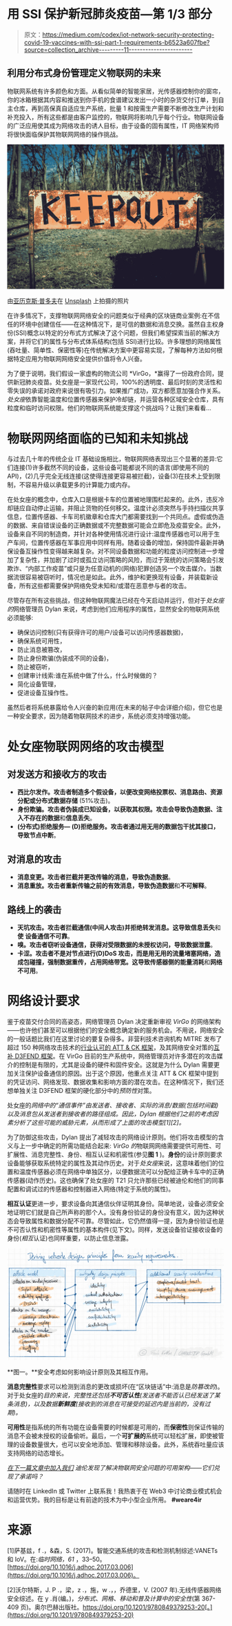 # 用 SSI 保护新冠肺炎疫苗—第 1/3 部分

> 原文：<https://medium.com/codex/iot-network-security-protecting-covid-19-vaccines-with-ssi-part-1-requirements-b6523a607fbe?source=collection_archive---------11----------------------->

## 利用分布式身份管理定义物联网的未来

物联网系统有许多颜色和方面。从看似简单的智能家居，光传感器控制你的窗帘，你的冰箱根据其内容和推送到你手机的食谱建议发出一小时的杂货交付订单，到自主仓库，再到高保真自适应生产系统，批量 1 和按需生产需要不断修改生产计划和补充投入，所有这些都是由客户监控的，物联网将影响几乎每个行业。物联网设备的广泛应用使其成为网络攻击的诱人目标，由于设备的固有属性，IT 网络架构师将很快面临保护其物联网网络的操作挑战。

![](img/82d47e5185635552281e7549a8c71923.png)

由[亚历克斯·普多夫](https://unsplash.com/@a_pudov?utm_source=medium&utm_medium=referral)在 [Unsplash](https://unsplash.com?utm_source=medium&utm_medium=referral) 上拍摄的照片

在许多情况下，支撑物联网网络安全的问题类似于经典的区块链商业案例:在不信任的环境中创建信任——在这种情况下，是可信的数据和消息交换。虽然自主权身份(SSI)概念以特定的分布式方式解决了这个问题，但我们希望探索当前的解决方案，并将它们的属性与分布式体系结构(包括 SSI)进行比较。许多理想的网络属性(吞吐量、简单性、保密性等)在传统解决方案中更容易实现，了解每种方法如何根据特定应用为物联网网络安全提供价值将令人兴奋。

为了便于说明，我们假设一家虚构的物流公司 *VirGo，*赢得了一份政府合同，提供新冠肺炎疫苗。处女座是一家现代公司，100%的透明度、最后时刻的灵活性和零失误的承诺对政府来说很有吸引力。如果推广成功，双方都愿意加强合作关系。*处女座*依靠智能温度和位置传感器来保护冷却链，并运营各种区域安全仓库，具有粒度和临时访问权限。他们的物联网系统能支撑这个挑战吗？让我们来看看…

# 物联网网络面临的已知和未知挑战

与过去几十年的传统企业 IT 基础设施相比，物联网网络表现出三个显著的差异:它们连接(1)许多截然不同的设备，这些设备可能都说不同的语言(即使用不同的 API)，(2)几乎完全无线连接(这使得连接更容易被拦截)，设备(3)在技术上受到限制，不容易升级以承载更多的计算能力或内存。

在处女座的概念中，仓库入口是根据卡车的位置被地理围栏起来的。此外，违反冷却链应自动停止运输，并阻止货物的任何移交。温度计必须突然与手持扫描仪共享信息，位置传感器、卡车司机徽章和仓库大门都需要找到一个共同点。虚假或伪造的数据、来自错误设备的正确数据或不完整数据可能会立即危及疫苗安全。此外，设备来自不同的制造商，并针对各种使用情况进行设计:温度传感器也可以用于生产车间，位置传感器在军事应用中同样有用。随着设备的增加，保持固件最新并确保设备互操作性变得越来越复杂。对不同设备数据和功能的粒度访问控制进一步增加了复杂性，并加剧了过时或孤立访问策略的风险，而过于笼统的访问策略会引发欺诈、“内部工作疫苗”或只是为任意动机的(网络)犯罪创造另一个攻击媒介。当数据流很容易被窃听时，情况也是如此。此外，维护和更换现有设备，并装载新设备，所有这些都需要保护网络免受未知和/或潜在恶意参与者的攻击。

尽管存在所有这些挑战，但这种物联网魔法已经在今天启动并运行，但对于*处女座的*网络管理员 Dylan 来说，考虑到他们应用程序的属性，显然安全的物联网系统必须能够:

*   确保访问控制(只有获得许可的用户/设备可以访问传感器数据)，
*   确保系统可用性，
*   防止消息被篡改，
*   防止身份欺骗(伪装成不同的设备)，
*   防止被窃听，
*   创建审计线索:谁在系统中做了什么，什么时候做的？
*   简化设备管理，
*   促进设备互操作性。

虽然后者将系统暴露给令人兴奋的新应用(在未来的帖子中会详细介绍)，但它也是一种安全要求，因为随着物联网技术的进步，系统必须支持增强功能。

# 处女座物联网网络的攻击模型

## 对发送方和接收方的攻击

*   **西比尔发作。**攻击者制造多个假设备，以便**改变网络投票权、消息路由、资源分配或分布式数据存储** (51%攻击)。
*   **身份欺骗。**攻击者伪装成已知设备，以获取其权限。攻击会导致**伪造数据、注入不存在的数据**和**信息丢失**。
*   **(分布式)拒绝服务— (D)拒绝服务。**攻击者通过用无用的数据包干扰其接口，导致**节点中断**。

## 对消息的攻击

*   **消息变更。**攻击者拦截并更改传输的消息，导致**伪造数据**。
*   **消息重放。**攻击者重新传输之前的有效消息，导致**伪造数据**和**不可解释**。

## 路线上的袭击

*   **天坑攻击。**攻击者拦截通信(中间人攻击)并拒绝转发消息。这导致**信息丢失**和**使** **设备通信不可靠**。
*   **嗅。**攻击者窃听设备通信，获得对受限数据的未授权访问，导致**数据泄露**。
*   **卡涩。**攻击者不是对节点进行(D)DoS 攻击，而是用无用的流量堵塞网络，造成包碰撞，强制数据重传，占用网络带宽。这导致传感器侧的**能量消耗**和**网络不可用**。

# 网络设计要求

鉴于疫苗交付合同的高姿态，网络管理员 Dylan 决定重新审视 *VirGo* 的网络架构——也许他们甚至可以根据他们的安全概念确定新的服务机会。不用说，网络安全的一般话题比我们在这里讨论的要复杂得多。非营利技术咨询机构 MITRE 发布了超过 150 种网络攻击技术的[行业认可的 ATT & CK 框架](https://attack.mitre.org/)，及其网络安全对策的[互补 D3FEND 框架](https://d3fend.mitre.org/)。在 VirGo 目前的生产系统中，网络管理员对许多潜在的攻击媒介的控制是有限的，尤其是设备的硬件和固件安全。这就是为什么 Dylan 需要更加关注保护设备通信的原因。出于这个原因，他重点关注 ATT & CK 框架中提到的凭证访问、网络发现、数据收集和影响方面的潜在攻击。在这种情况下，我们还想单独关注 D3FEND 框架的硬化部分中的*预防性*对策。

处女座的*网络中的“通信事件”由发送者、接收者、实际的消息/数据(包括时间戳)以及消息包从发送者到接收者的路径组成。因此，Dylan 根据他们之前的考虑因素分析了这些可能的威胁元素，从而形成了上面的攻击模型[1][2]。*

为了防御这些攻击，Dylan 提出了减轻攻击的网络设计原则。他们将攻击模型的含义与上一步中确定的所需功能结合起来: *VirGo 的*物联网网络需要提供可用性、可扩展性、消息完整性、身份、相互认证和机密性(参见**图 1** )。**身份**的设计原则要求设备能够获取系统特定的属性及其动作历史。对于*处女座*来说，这意味着他们的位置和温度传感器必须在网络中单独区分，以便数据流可以分配给正确卡车中的正确传感器(动作历史)。这也确保了处女座的 T21 只允许那些已经被迪伦和他们的同事配置和调试过的传感器和控制器进入网络(特定于系统的属性)。

**相互认证**更进一步，要求设备向其通信伙伴证明其身份。简单地说，设备必须安全地证明它们就是自己所声称的那个人。没有身份验证的身份没有意义，因为这种状态会导致属性和数据分配不可靠。尽管如此，它仍然值得一提，因为身份验证也是不可否认性和机密性等属性的基本构件(见下文)。同样，发送设备验证接收设备的身份(*相互*认证)也同样重要，以防止信息泄露。

![](img/abb6998eb2e2b0da7c20f07347af9b3d.png)

**图一。**安全考虑如何影响设计原则及其相互作用。

**消息完整性**要求可以检测到消息的更改或损坏(在“区块链话”中:消息是*防篡改的*)。对于处女座的*目的来说，完整性还包括**不可否认性**(发送者不能否认已经发送了某条消息)，以及数据**新鲜度**(接收到的消息在可接受的延迟内是当前的，没有过期)。*

**可用性**是指系统的所有功能在设备需要的时候都是可用的，而**保密性**则保证传输的消息不会被未授权的设备偷听。最后，一个**可扩展的**系统可以轻松扩展，即使被管理的设备数量很大，也可以安全地添加、管理和移除设备。此外，系统吞吐量应该支持网络的动态增长。

[*在下一篇文章中加入我们*](/p/1b5e8e49605d) *迪伦发现了解决物联网安全问题的可用架构——它们兑现了承诺吗？*

请随时在 LinkedIn 或 Twitter 上联系我！我热衷于在 Web3 中讨论商业模式机会和运营优势。我的目标是让有前途的技术为中小型企业所用。 **#weare4ir**

# 来源

[1]萨基兹，f .，&森，S. (2017)。智能交通系统的攻击和检测机制综述:VANETs 和 IoV。在:*临时网络，61* ，33–50。[https://doi.org/10.1016/j.adhoc.2017.03.006](https://doi.org/10.1016/j.adhoc.2017.03.006)。

[2]沃尔特斯，J. P .，梁，z .，施，w .，，乔德里，V. (2007 年).无线传感器网络安全综述。在 y .肖(编。)，*分布式、网格、移动和普及计算中的安全性*(第 367-409 页)。奥尔巴赫出版社。https://doi.org/10.1201/9780849379253-20[。](https://doi.org/10.1201/9780849379253-20)